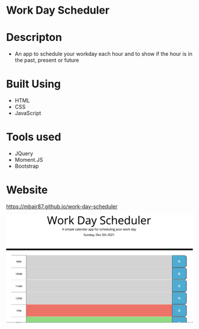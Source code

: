 # Work Day Scheduler

# Descripton
* An app to schedule your workday each hour and to show if the hour is in the past, present or future

# Built Using
* HTML
* CSS
* JavaScript

# Tools used
* JQuery
* Moment.JS
* Bootstrap


# Website
https://mbair87.github.io/work-day-scheduler

![Work Day Scheduler Screenshot](./assets/images/work-day-scheduler-screenshot.png)
